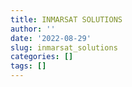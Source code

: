 ```yaml
---
title: INMARSAT SOLUTIONS
author: ''
date: '2022-08-29'
slug: inmarsat_solutions
categories: []
tags: []
---
```


